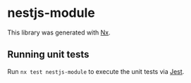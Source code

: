 # nestjs-module

This library was generated with [Nx](https://nx.dev).

## Running unit tests

Run `nx test nestjs-module` to execute the unit tests via [Jest](https://jestjs.io).
